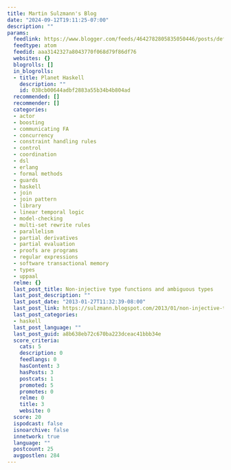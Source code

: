 ```yaml
---
title: Martin Sulzmann's Blog
date: "2024-09-12T19:11:25-07:00"
description: ""
params:
  feedlink: https://www.blogger.com/feeds/4642782805835050446/posts/default
  feedtype: atom
  feedid: aaa3142327a8043770f068d79f86df76
  websites: {}
  blogrolls: []
  in_blogrolls:
  - title: Planet Haskell
    description: ""
    id: 038cb00644adbf2883a55b34b4b804ad
  recommended: []
  recommender: []
  categories:
  - actor
  - boosting
  - communicating FA
  - concurrency
  - constraint handling rules
  - control
  - coordination
  - dsl
  - erlang
  - formal methods
  - guards
  - haskell
  - join
  - join pattern
  - library
  - linear temporal logic
  - model-checking
  - multi-set rewrite rules
  - parallelism
  - partial derivatives
  - partial evaluation
  - proofs are programs
  - regular expressions
  - software transactional memory
  - types
  - uppaal
  relme: {}
  last_post_title: Non-injective type functions and ambiguous types
  last_post_description: ""
  last_post_date: "2013-01-27T11:32:39-08:00"
  last_post_link: https://sulzmann.blogspot.com/2013/01/non-injective-type-functions-and.html
  last_post_categories:
  - haskell
  last_post_language: ""
  last_post_guid: a8b638eb72c670ba223dceac41bbb34e
  score_criteria:
    cats: 5
    description: 0
    feedlangs: 0
    hasContent: 3
    hasPosts: 3
    postcats: 1
    promoted: 5
    promotes: 0
    relme: 0
    title: 3
    website: 0
  score: 20
  ispodcast: false
  isnoarchive: false
  innetwork: true
  language: ""
  postcount: 25
  avgpostlen: 284
---
```

